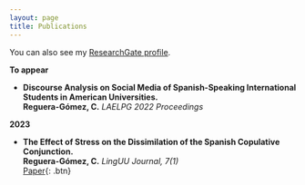 ```yaml
---
layout: page
title: Publications
---
```


You can also see my <a href="https://www.researchgate.net/profile/Cristina-Reguera-Gomez-2" target="_blank">ResearchGate profile</a>.
<br />

**To appear**

- **Discourse Analysis on Social Media of Spanish-Speaking International Students in American Universities.**  
    **Reguera-Gómez, C.** 
    *LAELPG 2022 Proceedings*

**2023**

- **The Effect of Stress on the Dissimilation of the Spanish Copulative Conjunction.**  
    **Reguera-Gómez, C.** 
    *LingUU Journal, 7(1)*  
  [Paper](https://linguujournal.nl/download/the-effect-of-stress-on-the-dissimilation-of-the-spanish-copulative-conjunction/){: .btn}

<!-- 
**Non-refereed project reports:**

- **Desh Raj**. *Semi-implicit variational inference for unsupervised acoustic unit discovery*.
    [PDF](/static/report/aud.pdf){: .btn}
- Tara Abrishami, **Desh Raj**, Noah Scribner, Vasileios Papaioannou. *Inference on Ohio redistricting maps from
Congressional 2016 elections*.
    [PDF](/static/report/ohio.pdf){: .btn}
- **Desh Raj**. *Estimating bounds for bit-truncated word embeddings*.
    [PDF](/static/report/bounds.pdf){: .btn}
- Venkat Arun, **Desh Raj**, Mrinal Tak, Sumeet Ranka. *Fine-grained readability estimation using language modeling*.
    [PDF](/static/report/readability.pdf){: .btn}
- **Desh Raj**, Kanhaiya Rathi. *A survey of probabilistic databases*. 
    [PDF](/static/report/dbms-survery.pdf){: .btn}
- **Desh Raj**, Abhilasha Sancheti, Mrinal Tak, Kunaal Jain. *Monitoring production line performance to reduce manufacturing failures*.
    [PDF](/static/report/bosch.pdf){: .btn}
- **Desh Raj**, Sumeet Ranka, Siddharth Kumar, Akashdeep Goswami, Samyak Kumbhalwar. *Spatial transformer networks*.
    [PDF](/static/report/stn.pdf){: .btn}

<br />  -->

